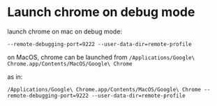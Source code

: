 # Launch chrome on debug mode

launch chrome on mac on debug mode:
```
--remote-debugging-port=9222 --user-data-dir=remote-profile
```

on MacOS, chrome can be launched from `/Applications/Google\ Chrome.app/Contents/MacOS/Google\ Chrome`

as in:

```
/Applications/Google\ Chrome.app/Contents/MacOS/Google\ Chrome --remote-debugging-port=9222 --user-data-dir=remote-profile
```
